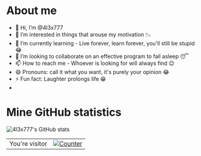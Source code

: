 # About me
- 👋 Hi, I’m @4l3x777
- 👀 I’m interested in things that arouse my motivation 📉
- 🌱 I’m currently learning  - Live forever, learn forever, you'll still be stupid 😂
- 💞️ I’m looking to collaborate on an effective program to fall asleep 😴
- 📫 How to reach me - Whoever is looking for will always find 😉
- 😄 Pronouns: call it what you want, it's purely your opinion 😂
- ⚡ Fun fact: Laughter prolongs life 😁
- 
# Mine GitHub statistics 
![4l3x777's GitHub stats](https://github-readme-stats.vercel.app/api?username=4l3x777&count_private=true&show_icons=true&theme=dark)

<table>
  <tr>
    <td>You're visitor</td>
    <td><a href="https://github.com/4l3x777"><img src="https://profile-counter.glitch.me/4l3x777/count.svg" alt="Counter" /></a></td>
  </tr>
</table>
<!---
4l3x777/4l3x777 is a ✨ special ✨ repository because its `README.md` (this file) appears on your GitHub profile.
You can click the Preview link to take a look at your changes.
--->
